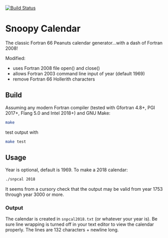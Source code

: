 [![Build Status](https://travis-ci.com/fortran-gaming/snoopy-calendar.svg?branch=master)](https://travis-ci.com/fortran-gaming/snoopy-calendar)

# Snoopy Calendar

The classic Fortran 66 Peanuts calendar generator...with a dash of Fortran 2008!

Modified:

* uses Fortran 2008 file open() and close()
* allows Fortran 2003 command line input of year (default 1969)
* remove Fortran 66 Hollerith characters

## Build
Assuming any modern Fortran compiler (tested with Gfortran 4.8+, PGI 2017+, Flang 5.0 and Intel 2018+) and GNU Make:

```bash
make
```

test output with
```bash
make test
```

## Usage

Year is optional, default is 1969. 
To make a 2018 calendar:

```bash
./snpcal 2018
```

It seems from a cursory check that the output may be valid from year 1753 through year 3000 or more.

### Output

The calendar is created in `snpcal2018.txt` (or whatever your year is).
Be sure line wrapping is turned off in your text editor to view the calendar properly.
The lines are 132 characters + newline long.
